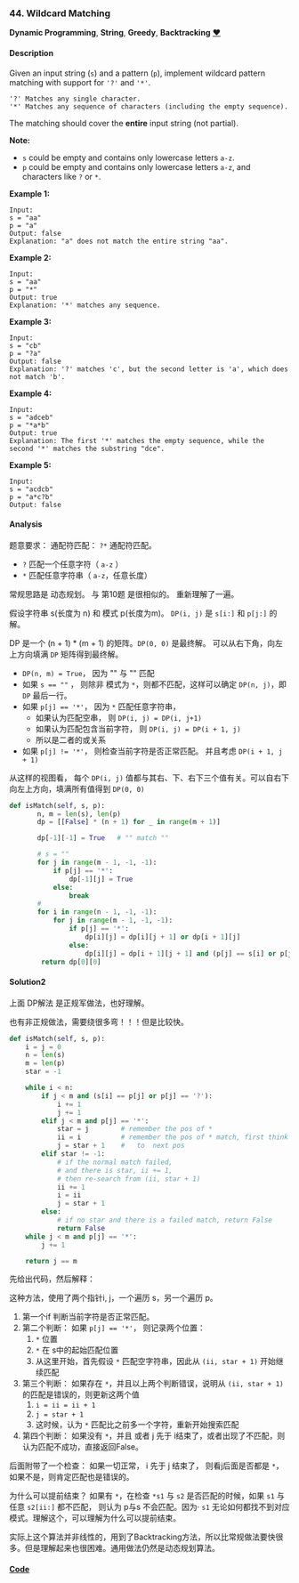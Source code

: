 ### 44. Wildcard Matching

**Dynamic Programming**, **String**, **Greedy**, **Backtracking**    [❤️](https://leetcode.com/problems/wildcard-matching)    

#### Description

Given an input string (`s`) and a pattern (`p`), implement wildcard pattern matching with support for `'?'` and `'*'`.

```
'?' Matches any single character.
'*' Matches any sequence of characters (including the empty sequence).
```

The matching should cover the **entire** input string (not partial).

**Note:**
- `s` could be empty and contains only lowercase letters `a-z`.
- `p` could be empty and contains only lowercase letters `a-z`, and characters like `?` or `*`.

**Example 1:**

```
Input:
s = "aa"
p = "a"
Output: false
Explanation: "a" does not match the entire string "aa".
```

**Example 2:**

```
Input:
s = "aa"
p = "*"
Output: true
Explanation: '*' matches any sequence.
```

**Example 3:**

```
Input:
s = "cb"
p = "?a"
Output: false
Explanation: '?' matches 'c', but the second letter is 'a', which does not match 'b'.
```

**Example 4:**

```
Input:
s = "adceb"
p = "*a*b"
Output: true
Explanation: The first '*' matches the empty sequence, while the second '*' matches the substring "dce".
```

**Example 5:**

```
Input:
s = "acdcb"
p = "a*c?b"
Output: false
```

#### Analysis

题意要求： 通配符匹配： `?*` 通配符匹配。 

- `?` 匹配一个任意字符（ `a-z` ）
- `*` 匹配任意字符串（ `a-z`，任意长度）

常规思路是 动态规划。 与 第10题 是很相似的。 重新理解了一遍。

假设字符串 s(长度为 n)  和 模式 p(长度为m)。 `DP(i, j)` 是 `s[i:]` 和 `p[j:]` 的解。

DP 是一个 (n + 1) * (m + 1) 的矩阵。`DP(0, 0)` 是最终解。 可以从右下角，向左上方向填满 `DP` 矩阵得到最终解。

- `DP(n, m) = True`， 因为 "" 与 "" 匹配
- 如果 `s == ""` ， 则除非 模式为 `*`，则都不匹配，这样可以确定 `DP(n, j)`，即 `DP` 最后一行。
- 如果 `p[j] == '*'`， 因为 `*` 匹配任意字符串，
    - 如果认为匹配空串， 则 `DP(i, j) = DP(i, j+1)`
    - 如果认为匹配包含当前字符， 则 `DP(i, j) = DP(i + 1, j)`
    - 所以是二者的或关系
- 如果 `p[j] != '*'`， 则检查当前字符是否正常匹配。 并且考虑 `DP(i + 1, j + 1)`

从这样的视图看， 每个 `DP(i, j)` 值都与其右、下、右下三个值有关。可以自右下向左上方向，填满所有值得到 `DP(0, 0)`

```python
def isMatch(self, s, p):
       n, m = len(s), len(p)
       dp = [[False] * (n + 1) for _ in range(m + 1)]

       dp[-1][-1] = True   # "" match ""

       # s = ""
       for j in range(m - 1, -1, -1):
           if p[j] == '*':
               dp[-1][j] = True
           else:
               break
       #
       for i in range(n - 1, -1, -1):
           for j in range(m - 1, -1, -1):
               if p[j] == '*':
                   dp[i][j] = dp[i][j + 1] or dp[i + 1][j]
               else:
                   dp[i][j] = dp[i + 1][j + 1] and (p[j] == s[i] or p[j] == '?')
        return dp[0][0]
```

#### Solution2

上面 DP解法 是正规军做法，也好理解。

也有非正规做法，需要绕很多弯！！！但是比较快。

```python
def isMatch(self, s, p):
    i = j = 0
    n = len(s)
    m = len(p)
    star = -1

    while i < n:
        if j < m and (s[i] == p[j] or p[j] == '?'):
            i += 1
            j += 1
        elif j < m and p[j] == '*':
            star = j        # remember the pos of *
            ii = i          # remember the pos of * match, first think it match ""
            j = star + 1    #   to  next pos
        elif star != -1:
            # if the normal match failed,
            # and there is star, ii += 1,
            # then re-search from (ii, star + 1)
            ii += 1
            i = ii
            j = star + 1
        else:
            # if no star and there is a failed match, return False
            return False
    while j < m and p[j] == '*':
        j += 1

    return j == m
```

先给出代码，然后解释：

这种方法，使用了两个指针i, j，一个遍历 s，另一个遍历 p。

1. 第一个if 判断当前字符是否正常匹配。
2. 第二个判断： 如果 `p[j] == '*'`， 则记录两个位置：
    1.  `*` 位置
    2.  `*` 在 s中的起始匹配位置
    3.  从这里开始，首先假设 `*` 匹配空字符串，因此从 `(ii, star + 1)` 开始继续匹配
3. 第三个判断： 如果存在 `*`，并且以上两个判断错误，说明从 `(ii, star + 1)` 的匹配是错误的，则更新这两个值
    1.  `i = ii = ii + 1`
    2.  `j = star + 1`
    3. 这时候，认为 `*` 匹配比之前多一个字符，重新开始搜索匹配
4. 第四个判断： 如果没有 `*`，并且 或者 j 先于 i结束了，或者出现了不匹配，则认为匹配不成功，直接返回False。

后面附带了一个检查： 如果一切正常， i 先于 j 结束了， 则看j后面是否都是 `*`，如果不是，则肯定匹配也是错误的。

为什么可以提前结束？ 如果有 `*`，在检查 `*s1` 与 `s2` 是否匹配的时候，如果 `s1` 与任意 `s2[ii:]` 都不匹配， 则认为 p与s 不会匹配。因为· `s1` 无论如何都找不到对应模式。理解这个，可以理解为什么可以提前结束。

实际上这个算法并非线性的，用到了Backtracking方法，所以比常规做法要快很多。但是理解起来也很困难。通用做法仍然是动态规划算法。


#### [Code](../python/44.%20Wildcard%20Matching.py)
